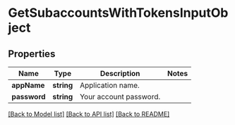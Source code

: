 # GetSubaccountsWithTokensInputObject

## Properties
Name | Type | Description | Notes
------------ | ------------- | ------------- | -------------
**appName** | **string** | Application name. | 
**password** | **string** | Your account password. | 

[[Back to Model list]](../README.md#documentation-for-models) [[Back to API list]](../README.md#documentation-for-api-endpoints) [[Back to README]](../README.md)


